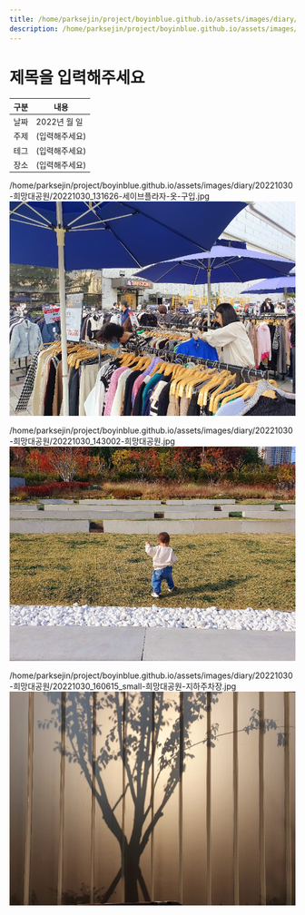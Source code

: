 ```yaml
---
title: /home/parksejin/project/boyinblue.github.io/assets/images/diary/20221030-희망대공원
description: /home/parksejin/project/boyinblue.github.io/assets/images/diary/20221030-희망대공원
---
```



제목을 입력해주세요
===


|구분|내용|
|---|---|
|날짜|2022년 월 일|
|주제|(입력해주세요)|
|테그|(입력해주세요)|
|장소|(입력해주세요)|


/home/parksejin/project/boyinblue.github.io/assets/images/diary/20221030-희망대공원/20221030_131626-세이브플라자-옷-구입.jpg
![이미지](20221030_131626-세이브플라자-옷-구입.jpg)


/home/parksejin/project/boyinblue.github.io/assets/images/diary/20221030-희망대공원/20221030_143002-희망대공원.jpg
![이미지](20221030_143002-희망대공원.jpg)


/home/parksejin/project/boyinblue.github.io/assets/images/diary/20221030-희망대공원/20221030_160615_small-희망대공원-지하주차장.jpg
![이미지](20221030_160615_small-희망대공원-지하주차장.jpg)


